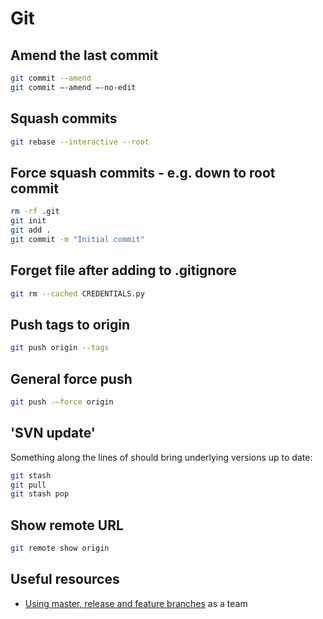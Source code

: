 # Git

## Amend the last commit

```bash
git commit --amend
git commit —-amend —-no-edit
```

## Squash commits

```bash
git rebase --interactive --root
```

## Force squash commits - e.g. down to root commit

```bash
rm -rf .git
git init
git add .
git commit -m "Initial commit"
```

## Forget file after adding to .gitignore

```bash
git rm --cached CREDENTIALS.py
```

## Push tags to origin

```bash
git push origin --tags
```

## General force push

```bash
git push -—force origin
```

## 'SVN update'

Something along the lines of should bring underlying versions up to date:

```bash
git stash
git pull
git stash pop
```

## Show remote URL

```bash
git remote show origin
```

## Useful resources

- [Using master, release and feature branches](https://medium.freecodecamp.org/how-to-use-git-efficiently-54320a236369) as a team
